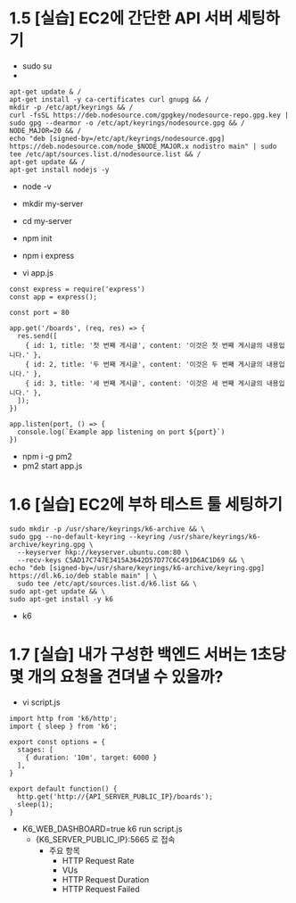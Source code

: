 # 1.5 [실습] EC2에 간단한 API 서버 세팅하기

- sudo su
-

```
apt-get update & /
apt-get install -y ca-certificates curl gnupg && /
mkdir -p /etc/apt/keyrings && /
curl -fsSL https://deb.nodesource.com/gpgkey/nodesource-repo.gpg.key | sudo gpg --dearmor -o /etc/apt/keyrings/nodesource.gpg && /
NODE_MAJOR=20 && /
echo "deb [signed-by=/etc/apt/keyrings/nodesource.gpg] https://deb.nodesource.com/node_$NODE_MAJOR.x nodistro main" | sudo tee /etc/apt/sources.list.d/nodesource.list && /
apt-get update && /
apt-get install nodejs -y
```

- node -v

- mkdir my-server
- cd my-server

- npm init
- npm i express

- vi app.js

```
const express = require('express')
const app = express();

const port = 80

app.get('/boards', (req, res) => {
  res.send([
    { id: 1, title: '첫 번째 게시글', content: '이것은 첫 번째 게시글의 내용입니다.' },
    { id: 2, title: '두 번째 게시글', content: '이것은 두 번째 게시글의 내용입니다.' },
    { id: 3, title: '세 번째 게시글', content: '이것은 세 번째 게시글의 내용입니다.' },
  ]);
})

app.listen(port, () => {
  console.log(`Example app listening on port ${port}`)
})

```

- npm i -g pm2
- pm2 start app.js

# 1.6 [실습] EC2에 부하 테스트 툴 세팅하기

```
sudo mkdir -p /usr/share/keyrings/k6-archive && \
sudo gpg --no-default-keyring --keyring /usr/share/keyrings/k6-archive/keyring.gpg \
  --keyserver hkp://keyserver.ubuntu.com:80 \
  --recv-keys C5AD17C747E3415A3642D57D77C6C491D6AC1D69 && \
echo "deb [signed-by=/usr/share/keyrings/k6-archive/keyring.gpg] https://dl.k6.io/deb stable main" | \
  sudo tee /etc/apt/sources.list.d/k6.list && \
sudo apt-get update && \
sudo apt-get install -y k6
```

- k6

# 1.7 [실습] 내가 구성한 백엔드 서버는 1초당 몇 개의 요청을 견뎌낼 수 있을까?

- vi script.js

```
import http from 'k6/http';
import { sleep } from 'k6';

export const options = {
  stages: [
    { duration: '10m', target: 6000 }
  ],
}

export default function() {
  http.get('http://{API_SERVER_PUBLIC_IP}/boards');
  sleep(1);
}
```

- K6_WEB_DASHBOARD=true k6 run script.js
  - {K6_SERVER_PUBLIC_IP}:5665 로 접속
    - 주요 항목
      - HTTP Request Rate
      - VUs
      - HTTP Request Duration
      - HTTP Request Failed

